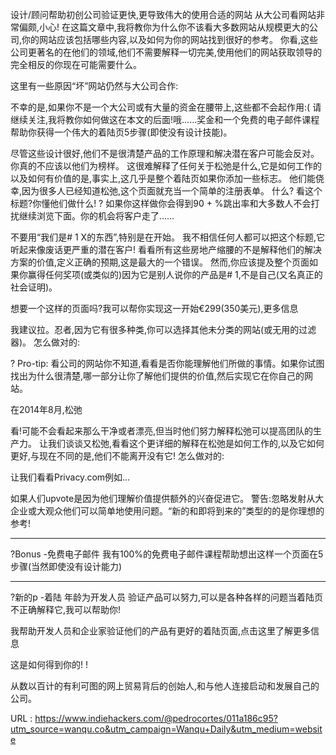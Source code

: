 设计/顾问帮助初创公司验证更快,更导致伟大的使用合适的网站 
 从大公司看网站非常偏颇,小心! 
 在这篇文章中,我将教你为什么你不该看大多数网站从规模更大的公司,你的网站应该包括哪些内容,以及如何为你的网站找到很好的参考。 
 你看,这些公司更著名的在他们的领域,他们不需要解释一切完美,使用他们的网站获取领导的完全相反的你现在可能需要什么。 
  
 这里有一些原因“坏”网站仍然与大公司合作: 
  
 不幸的是,如果你不是一个大公司或有大量的资金在腰带上,这些都不会起作用:( 
 请继续关注,我将教你如何做这在本文的后面!哦……奖金和一个免费的电子邮件课程帮助你获得一个伟大的着陆页5步骤(即使没有设计技能)。 
  
 尽管这些设计很好,他们不是很清楚产品的工作原理和解决潜在客户可能会反对。 
 你真的不应该以他们为榜样。 
 这很难解释了任何关于松弛是什么,它是如何工作的以及如何有价值的是,事实上,这几乎是整个着陆页如果你添加一些标志。 
 他们能侥幸,因为很多人已经知道松弛,这个页面就充当一个简单的注册表单。 
 什么? 
 看这个标题?你懂他们做什么! ? 
 如果你这样做你会得到90 + %跳出率和大多数人不会打扰继续浏览下面。你的机会将客户走了…… 
  
 不要用“我们是# 1 X的东西”,特别是在开始。 
 我不相信任何人都可以把这个标题,它听起来像废话更严重的潜在客户! 
 看看所有这些房地产缩腰的不是解释他们的解决方案的价值,定义正确的预期,这是最大的一个错误。 
 然而,你应该提及整个页面如果你赢得任何奖项(或类似的)因为它是别人说你的产品是# 1,不是自己(又名真正的社会证明)。 
  
 想要一个这样的页面吗?我可以帮你实现这一开始€299(350美元),更多信息 
  
  
 我建议拉。忍者,因为它有很多种类,你可以选择其他未分类的网站(或无用的过滤器)。 
 怎么做对的: 
  
  
  
 ? Pro-tip: 
 看公司的网站你不知道,看看是否你能理解他们所做的事情。如果你试图找出为什么很清楚,哪一部分让你了解他们提供的价值,然后实现它在你自己的网站。 
  
  
  
  
  
 在2014年8月,松弛 
  
 看!可能不会看起来那么干净或者漂亮,但当时他们努力解释松弛可以提高团队的生产力。 
 让我们谈谈又松弛,看看这个更详细的解释在松弛是如何工作的,以及它如何更好,与现在不同的是,他们不能离开没有它! 
 怎么做对的: 
  
 让我们看看Privacy.com例如… 
  
 如果人们upvote是因为他们理解价值提供额外的兴奋促进它。 
 警告:忽略发射从大企业或大观众他们可以简单地使用问题。“新的和即将到来的”类型的的是你理想的参考! 
  
  
  
  
  
  
 ___________________________________ 
  
 ?Bonus -免费电子邮件 
 我有100%的免费电子邮件课程帮助想出这样一个页面在5步骤(当然即使没有设计能力) 
  
 ___________________________________ 
  
 ?新的p -着陆 
 年龄为开发人员 
 验证产品可以努力,可以是各种各样的问题当着陆页不正确解释它,我可以帮助你! 
  
 我帮助开发人员和企业家验证他们的产品有更好的着陆页面,点击这里了解更多信息 
  
 这是如何得到你的! ! 
  
  
  
  
  
  
  
  
  
  
  
 从数以百计的有利可图的网上贸易背后的创始人,和与他人连接启动和发展自己的公司。 
  
  
   
  URL : https://www.indiehackers.com/@pedrocortes/011a186c95?utm_source=wanqu.co&utm_campaign=Wanqu+Daily&utm_medium=website